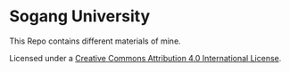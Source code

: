 # Sogang University

This Repo contains different materials of mine.

Licensed under a [Creative Commons Attribution 4.0 International License](https://creativecommons.org/licenses/by/4.0/).
